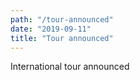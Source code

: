 ```yaml
---
path: "/tour-announced"
date: "2019-09-11"
title: "Tour announced"
---
```


International tour announced
